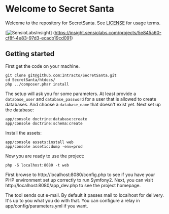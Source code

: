 Welcome to Secret Santa
=======================

Welcome to the repository for SecretSanta. See
[LICENSE](https://github.com/Intracto/SecretSanta/blob/master/htdocs/src/Intracto/SecretSantaBundle/Resources/meta/LICENSE)
for usage terms.

[![SensioLabsInsight](https://insight.sensiolabs.com/projects/5e845a60-cf8f-4e83-97d3-ecacb19cd091/big.png)]
(https://insight.sensiolabs.com/projects/5e845a60-cf8f-4e83-97d3-ecacb19cd091)

Getting started
---------------

First get the code on your machine.

    git clone git@github.com:Intracto/SecretSanta.git
    cd SecretSanta/htdocs/
    php ../composer.phar install

The setup will ask you for some parameters. At least provide a `database_user` and `database_password` for a user that
is allowed to create databases. And choose a `database_name` that doesn't exist yet. Next set up the database:

    app/console doctrine:database:create
    app/console doctrine:schema:create

Install the assets:

    app/console assets:install web
    app/console assetic:dump -env=prod

Now you are ready to use the project:

    php -S localhost:8080 -t web

First browse to http://localhost:8080/config.php to see if you have your PHP environment set up correctly to run Symfony2.
Next, you can visit http://localhost:8080/app_dev.php to see the project homepage.

The tool sends out e-mail. By default it passes mail to localhost for delivery. It's up to you what you do with that.
You can configure a relay in app/config/parameters.yml if you want.
